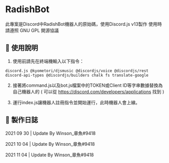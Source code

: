 # RadishBot
此專案是Discord中RadishBot機器人的原始碼，使用Discord.js v13製作
使用時請遵照 GNU GPL 開源協議

## 🔮 使用說明
1. 使用前請先在終端機輸入以下指令：
```
discord.js @kyometori/djsmusic @discordjs/voice @discordjs/rest discord-api-types @discordjs/builders chalk fs translate-google
```

2. 接著將command.js以及bot.js檔案中的TOKEN或Client ID等字串數據替換為自己機器人的
( 可以從 https://discord.com/developers/applications 找到 )

3. 運行index.js讓機器人註冊指令並開始運行，此時機器人會上線。

## 📌 製作日誌

2021 09 30 | Update By Winson_章魚#9418

2021 10 04 | Update By Winson_章魚#9418

2021 11 04 | Update By Winson_章魚#9418
